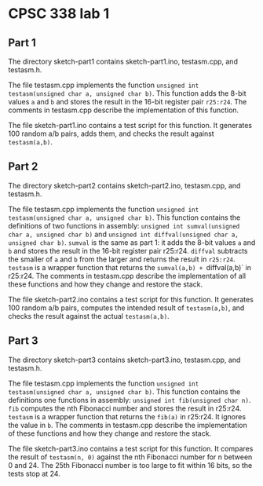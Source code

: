 # CPSC 338 lab 1

## Part 1

The directory sketch-part1 contains sketch-part1.ino, testasm.cpp, and testasm.h.

The file testasm.cpp implements the function `unsigned int testasm(unsigned char a, unsigned char b)`. This function adds the 8-bit values `a` and `b` and stores the result in the 16-bit register pair `r25:r24`. The comments in testasm.cpp describe the implementation of this function.

The file sketch-part1.ino contains a test script for this function. It generates 100 random a/b pairs, adds them, and checks the result against `testasm(a,b)`.

## Part 2

The directory sketch-part2 contains sketch-part2.ino, testasm.cpp, and testasm.h.

The file testasm.cpp implements the function `unsigned int testasm(unsigned char a, unsigned char b)`. This function contains the definitions of two functions in assembly: `unsigned int sumval(unsigned char a, unsigned char b)` and `unsigned int diffval(unsigned char a, unsigned char b)`.
`sumval` is the same as part 1: it adds the 8-bit values `a` and `b` and stores the result in the 16-bit register pair r25:r24. `diffval` subtracts the smaller of `a` and `b` from the larger and returns the result in `r25:r24`. 
`testasm` is a wrapper function that returns the `sumval(a,b) + `diffval(a,b)` in r25:r24. The comments in testasm.cpp describe the implementation of all these functions and how they change and restore the stack.

The file sketch-part2.ino contains a test script for this function. It generates 100 random a/b pairs, computes the intended result of `testasm(a,b)`, and checks the result against the actual `testasm(a,b)`.

## Part 3

The directory sketch-part3 contains sketch-part3.ino, testasm.cpp, and testasm.h.

The file testasm.cpp implements the function `unsigned int testasm(unsigned char a, unsigned char b)`. This function contains the definitions one functions in assembly: `unsigned int fib(unsigned char n)`.
`fib` computes the nth Fibonacci number and stores the result in r25:r24.
`testasm` is a wrapper function that returns the `fib(a)` in r25:r24. It ignores the value in `b`. The comments in testasm.cpp describe the implementation of these functions and how they change and restore the stack.

The file sketch-part3.ino contains a test script for this function. It compares the result of `testasm(n, 0)` against the nth Fibonacci number for n between 0 and 24. The 25th Fibonacci number is too large to fit within 16 bits, so the tests stop at 24.


